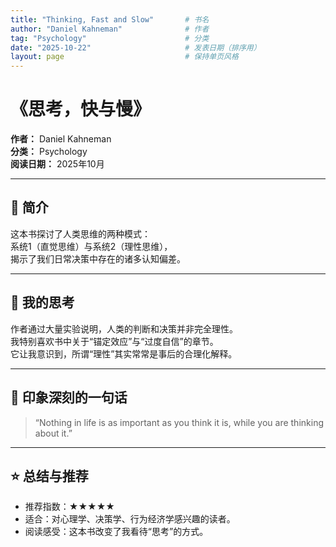 ```yaml
---
title: "Thinking, Fast and Slow"       # 书名
author: "Daniel Kahneman"              # 作者
tag: "Psychology"                      # 分类
date: "2025-10-22"                     # 发表日期（排序用）
layout: page                           # 保持单页风格
---
```


# 《思考，快与慢》

**作者：** Daniel Kahneman  
**分类：** Psychology  
**阅读日期：** 2025年10月  

---

## 🧩 简介
这本书探讨了人类思维的两种模式：  
系统1（直觉思维）与系统2（理性思维），  
揭示了我们日常决策中存在的诸多认知偏差。

---

## 💭 我的思考
作者通过大量实验说明，人类的判断和决策并非完全理性。  
我特别喜欢书中关于“锚定效应”与“过度自信”的章节。  
它让我意识到，所谓“理性”其实常常是事后的合理化解释。

---

## 💬 印象深刻的一句话
> “Nothing in life is as important as you think it is, while you are thinking about it.”

---

## ⭐ 总结与推荐
- 推荐指数：★★★★★  
- 适合：对心理学、决策学、行为经济学感兴趣的读者。  
- 阅读感受：这本书改变了我看待“思考”的方式。